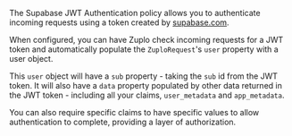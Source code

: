 The Supabase JWT Authentication policy allows you to authenticate incoming
requests using a token created by [supabase.com](https://supabase.com).

When configured, you can have Zuplo check incoming requests for a JWT token and
automatically populate the `ZuploRequest`'s `user` property with a user object.

This `user` object will have a `sub` property - taking the `sub` id from the JWT
token. It will also have a `data` property populated by other data returned in
the JWT token - including all your claims, `user_metadata` and `app_metadata`.

You can also require specific claims to have specific values to allow
authentication to complete, providing a layer of authorization.
